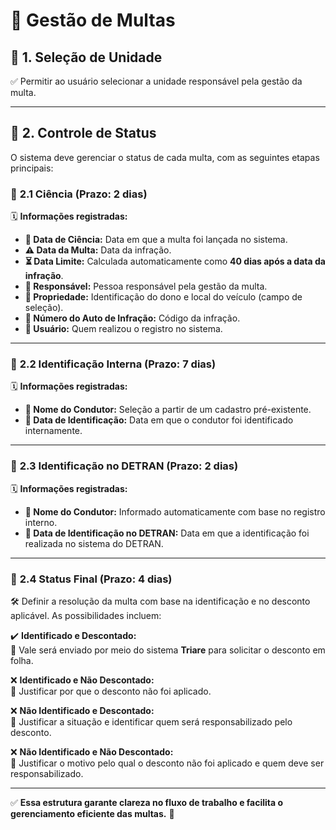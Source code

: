# 🚗 **Gestão de Multas**

## 🎯 **1. Seleção de Unidade**

✅ Permitir ao usuário selecionar a unidade responsável pela gestão da multa.

---

## 🔄 **2. Controle de Status**

O sistema deve gerenciar o status de cada multa, com as seguintes etapas principais:

### 📌 **2.1 Ciência (Prazo: 2 dias)**

🗓 **Informações registradas:**

-   **📅 Data de Ciência:** Data em que a multa foi lançada no sistema.
-   **⚠️ Data da Multa:** Data da infração.
-   **⏳ Data Limite:** Calculada automaticamente como **40 dias após a data da infração**.
-   **👤 Responsável:** Pessoa responsável pela gestão da multa.
-   **🚗 Propriedade:** Identificação do dono e local do veículo (campo de seleção).
-   **📄 Número do Auto de Infração:** Código da infração.
-   **📝 Usuário:** Quem realizou o registro no sistema.

---

### 📌 **2.2 Identificação Interna (Prazo: 7 dias)**

🗓 **Informações registradas:**

-   **👤 Nome do Condutor:** Seleção a partir de um cadastro pré-existente.
-   **📅 Data de Identificação:** Data em que o condutor foi identificado internamente.

---

### 📌 **2.3 Identificação no DETRAN (Prazo: 2 dias)**

🗓 **Informações registradas:**

-   **👤 Nome do Condutor:** Informado automaticamente com base no registro interno.
-   **📅 Data de Identificação no DETRAN:** Data em que a identificação foi realizada no sistema do DETRAN.

---

### 📌 **2.4 Status Final (Prazo: 4 dias)**

🛠 Definir a resolução da multa com base na identificação e no desconto aplicável. As possibilidades incluem:

✔️ **Identificado e Descontado:**  
🔹 Vale será enviado por meio do sistema **Triare** para solicitar o desconto em folha.

❌ **Identificado e Não Descontado:**  
🔹 Justificar por que o desconto não foi aplicado.

❌ **Não Identificado e Descontado:**  
🔹 Justificar a situação e identificar quem será responsabilizado pelo desconto.

❌ **Não Identificado e Não Descontado:**  
🔹 Justificar o motivo pelo qual o desconto não foi aplicado e quem deve ser responsabilizado.

---

✅ **Essa estrutura garante clareza no fluxo de trabalho e facilita o gerenciamento eficiente das multas.** 🚀
